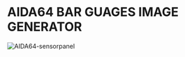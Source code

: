 # AIDA64 BAR GUAGES IMAGE GENERATOR


![AIDA64-sensorpanel](https://github.com/user-attachments/assets/048ed4fa-0330-4820-a60d-d0dcd977384f)
